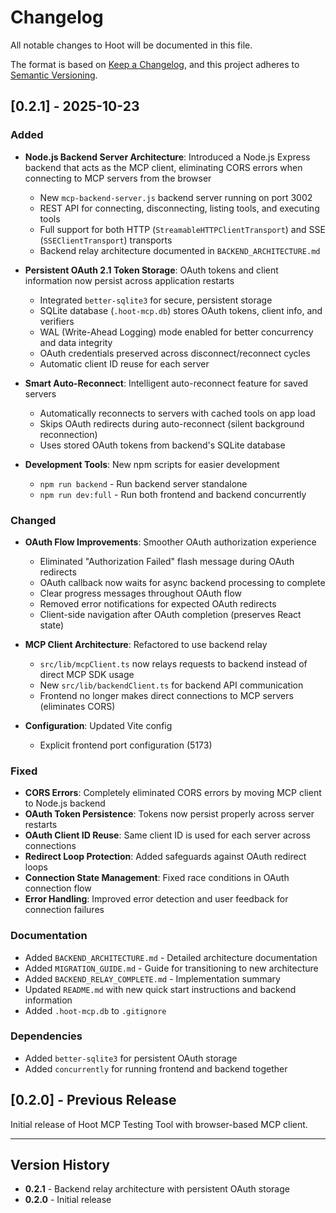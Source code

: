# Changelog

All notable changes to Hoot will be documented in this file.

The format is based on [Keep a Changelog](https://keepachangelog.com/en/1.0.0/),
and this project adheres to [Semantic Versioning](https://semver.org/spec/v2.0.0.html).

## [0.2.1] - 2025-10-23

### Added
- **Node.js Backend Server Architecture**: Introduced a Node.js Express backend that acts as the MCP client, eliminating CORS errors when connecting to MCP servers from the browser
  - New `mcp-backend-server.js` backend server running on port 3002
  - REST API for connecting, disconnecting, listing tools, and executing tools
  - Full support for both HTTP (`StreamableHTTPClientTransport`) and SSE (`SSEClientTransport`) transports
  - Backend relay architecture documented in `BACKEND_ARCHITECTURE.md`
  
- **Persistent OAuth 2.1 Token Storage**: OAuth tokens and client information now persist across application restarts
  - Integrated `better-sqlite3` for secure, persistent storage
  - SQLite database (`.hoot-mcp.db`) stores OAuth tokens, client info, and verifiers
  - WAL (Write-Ahead Logging) mode enabled for better concurrency and data integrity
  - OAuth credentials preserved across disconnect/reconnect cycles
  - Automatic client ID reuse for each server

- **Smart Auto-Reconnect**: Intelligent auto-reconnect feature for saved servers
  - Automatically reconnects to servers with cached tools on app load
  - Skips OAuth redirects during auto-reconnect (silent background reconnection)
  - Uses stored OAuth tokens from backend's SQLite database

- **Development Tools**: New npm scripts for easier development
  - `npm run backend` - Run backend server standalone
  - `npm run dev:full` - Run both frontend and backend concurrently

### Changed
- **OAuth Flow Improvements**: Smoother OAuth authorization experience
  - Eliminated "Authorization Failed" flash message during OAuth redirects
  - OAuth callback now waits for async backend processing to complete
  - Clear progress messages throughout OAuth flow
  - Removed error notifications for expected OAuth redirects
  - Client-side navigation after OAuth completion (preserves React state)

- **MCP Client Architecture**: Refactored to use backend relay
  - `src/lib/mcpClient.ts` now relays requests to backend instead of direct MCP SDK usage
  - New `src/lib/backendClient.ts` for backend API communication
  - Frontend no longer makes direct connections to MCP servers (eliminates CORS)

- **Configuration**: Updated Vite config
  - Explicit frontend port configuration (5173)

### Fixed
- **CORS Errors**: Completely eliminated CORS errors by moving MCP client to Node.js backend
- **OAuth Token Persistence**: Tokens now persist properly across server restarts
- **OAuth Client ID Reuse**: Same client ID is used for each server across connections
- **Redirect Loop Protection**: Added safeguards against OAuth redirect loops
- **Connection State Management**: Fixed race conditions in OAuth connection flow
- **Error Handling**: Improved error detection and user feedback for connection failures

### Documentation
- Added `BACKEND_ARCHITECTURE.md` - Detailed architecture documentation
- Added `MIGRATION_GUIDE.md` - Guide for transitioning to new architecture
- Added `BACKEND_RELAY_COMPLETE.md` - Implementation summary
- Updated `README.md` with new quick start instructions and backend information
- Added `.hoot-mcp.db` to `.gitignore`

### Dependencies
- Added `better-sqlite3` for persistent OAuth storage
- Added `concurrently` for running frontend and backend together

## [0.2.0] - Previous Release

Initial release of Hoot MCP Testing Tool with browser-based MCP client.

---

## Version History

- **0.2.1** - Backend relay architecture with persistent OAuth storage
- **0.2.0** - Initial release

